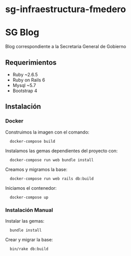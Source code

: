 # sg-infraestructura-fmedero

# SG Blog
 Blog correspondiente a la Secretaria General de Gobierno

## Requerimientos

* Ruby  ~2.6.5
* Ruby on Rails 6
* Mysql ~5.7
* Bootstrap 4

## Instalación
### Docker

Construimos la imagen con el comando:
```
  docker-compose build
```

Instalamos las gemas dependientes del proyecto con:

```
  docker-compose run web bundle install
```

Creamos y migramos la base:

```
  docker-compose run web rails db:build
```

Iniciamos el contenedor:

```
  docker-compose up
```

### Instalación Manual

Instalar las gemas:

```
  bundle install
```

Crear y migrar la base:

```
  bin/rake db:build
```

